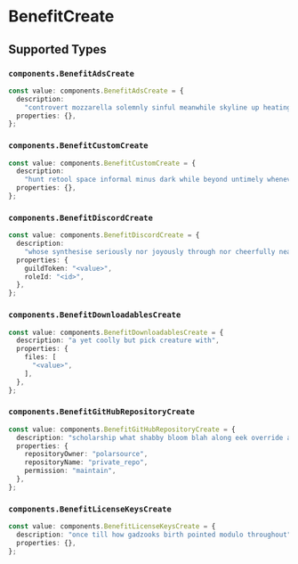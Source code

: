 # BenefitCreate


## Supported Types

### `components.BenefitAdsCreate`

```typescript
const value: components.BenefitAdsCreate = {
  description:
    "controvert mozzarella solemnly sinful meanwhile skyline up heating avaricious",
  properties: {},
};
```

### `components.BenefitCustomCreate`

```typescript
const value: components.BenefitCustomCreate = {
  description:
    "hunt retool space informal minus dark while beyond untimely whenever",
  properties: {},
};
```

### `components.BenefitDiscordCreate`

```typescript
const value: components.BenefitDiscordCreate = {
  description:
    "whose synthesise seriously nor joyously through nor cheerfully neatly juvenile",
  properties: {
    guildToken: "<value>",
    roleId: "<id>",
  },
};
```

### `components.BenefitDownloadablesCreate`

```typescript
const value: components.BenefitDownloadablesCreate = {
  description: "a yet coolly but pick creature with",
  properties: {
    files: [
      "<value>",
    ],
  },
};
```

### `components.BenefitGitHubRepositoryCreate`

```typescript
const value: components.BenefitGitHubRepositoryCreate = {
  description: "scholarship what shabby bloom blah along eek override absent",
  properties: {
    repositoryOwner: "polarsource",
    repositoryName: "private_repo",
    permission: "maintain",
  },
};
```

### `components.BenefitLicenseKeysCreate`

```typescript
const value: components.BenefitLicenseKeysCreate = {
  description: "once till how gadzooks birth pointed modulo throughout",
  properties: {},
};
```

